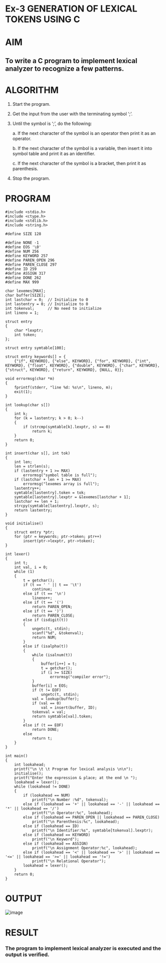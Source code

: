 # Ex-3 GENERATION OF LEXICAL TOKENS USING C
# AIM
## To write a C program to implement lexical analyzer to recognize a few patterns.
# ALGORITHM
1)	Start the program.
2)	Get the input from the user with the terminating symbol ‘;’.
3)	Until the symbol is ‘;’, do the following:
   
    a.	If the next character of the symbol is an operator then print it as an operator.
  	
    b.	If the next character of the symbol is a variable, then insert it into symbol table and print it as an identifier.
  	
    c.	If the next character of the symbol is a bracket, then print it as parenthesis.
  	
5)	Stop the program.
# PROGRAM
```
#include <stdio.h>
#include <ctype.h>
#include <stdlib.h>
#include <string.h>

#define SIZE 128

#define NONE -1
#define EOS '\0'
#define NUM 256
#define KEYWORD 257
#define PAREN_OPEN 296
#define PAREN_CLOSE 297
#define ID 259
#define ASSIGN 317
#define DONE 262
#define MAX 999

char lexemes[MAX];
char buffer[SIZE];
int lastchar = 0;  // Initialize to 0
int lastentry = 0; // Initialize to 0
int tokenval;      // No need to initialize
int lineno = 1;

struct entry
{
    char *lexptr;
    int token;
};

struct entry symtable[100];

struct entry keywords[] = {
    {"if", KEYWORD}, {"else", KEYWORD}, {"for", KEYWORD}, {"int", KEYWORD}, {"float", KEYWORD}, {"double", KEYWORD}, {"char", KEYWORD}, {"struct", KEYWORD}, {"return", KEYWORD}, {NULL, 0}};

void errormsg(char *m)
{
    fprintf(stderr, "line %d: %s\n", lineno, m);
    exit(1);
}

int lookup(char s[])
{
    int k;
    for (k = lastentry; k > 0; k--)
    {
        if (strcmp(symtable[k].lexptr, s) == 0)
            return k;
    }
    return 0;
}

int insert(char s[], int tok)
{
    int len;
    len = strlen(s);
    if (lastentry + 1 >= MAX)
        errormsg("symbol table is full");
    if (lastchar + len + 1 >= MAX)
        errormsg("lexemes array is full");
    lastentry++;
    symtable[lastentry].token = tok;
    symtable[lastentry].lexptr = &lexemes[lastchar + 1];
    lastchar += len + 1;
    strcpy(symtable[lastentry].lexptr, s);
    return lastentry;
}

void initialise()
{
    struct entry *ptr;
    for (ptr = keywords; ptr->token; ptr++)
        insert(ptr->lexptr, ptr->token);
}

int lexer()
{
    int t;
    int val, i = 0;
    while (1)
    {
        t = getchar();
        if (t == ' ' || t == '\t')
            continue;
        else if (t == '\n')
            lineno++;
        else if (t == '(')
            return PAREN_OPEN;
        else if (t == ')')
            return PAREN_CLOSE;
        else if (isdigit(t))
        {
            ungetc(t, stdin);
            scanf("%d", &tokenval);
            return NUM;
        }
        else if (isalpha(t))
        {
            while (isalnum(t))
            {
                buffer[i++] = t;
                t = getchar();
                if (i >= SIZE)
                    errormsg("compiler error");
            }
            buffer[i] = EOS;
            if (t != EOF)
                ungetc(t, stdin);
            val = lookup(buffer);
            if (val == 0)
                val = insert(buffer, ID);
            tokenval = val;
            return symtable[val].token;
        }
        else if (t == EOF)
            return DONE;
        else
            return t;
    }
}

int main()
{
    int lookahead;
    printf("\n \t \t Program for lexical analysis \n\n");
    initialise();
    printf("Enter the expression & place; at the end \n ");
    lookahead = lexer();
    while (lookahead != DONE)
    {
        if (lookahead == NUM)
            printf("\n Number :%d", tokenval);
        else if (lookahead == '+' || lookahead == '-' || lookahead == '*' || lookahead == '/')
            printf("\n Operator:%c", lookahead);
        else if (lookahead == PAREN_OPEN || lookahead == PAREN_CLOSE)
            printf("\n Parenthesis:%c", lookahead);
        else if (lookahead == ID)
            printf("\n Identifier:%s", symtable[tokenval].lexptr);
        else if (lookahead == KEYWORD)
            printf("\n Keyword");
        else if (lookahead == ASSIGN)
            printf("\n Assignment Operator:%c", lookahead);
        else if (lookahead == '<' || lookahead == '>' || lookahead == '<=' || lookahead == '>=' || lookahead == '!=')
            printf("\n Relational Operator");
        lookahead = lexer();
    }
    return 0;
}
```
# OUTPUT
![image](https://github.com/Yamunayuvika/Ex-3-GENERATION-OF-LEXICAL-TOKENS-/assets/169866043/524b2fef-1b57-47c4-96bd-3143cb9c1fcb)

# RESULT
### The program to implement lexical analyzer is executed and the output is verified.
